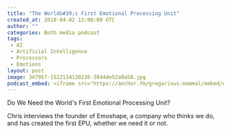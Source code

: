 ```yaml
---
title: "The World&#39;s First Emotional Processing Unit"
created_at: 2018-04-02 13:00:00 UTC
author: ""
categories: Both media podcast
tags:
 - AI
 - Artificial Intelligence
 - Processors
 - Emotions
layout: post
image: 347957-1522134130236-3844de52a0a58.jpg
podcast_embed: <iframe src="https://anchor.fm/gregarious-mammal/embed/episodes/The-Worlds-First-Emotional-Processing-Unit-e1879n" height="102px" width="400px" frameborder="0" scrolling="no"></iframe>
---
```


Do We Need the World's First Emotional Processing Unit?

Chris interviews the founder of Emoshape, a company who thinks we do, and has created the first EPU, whether we need it or not.
